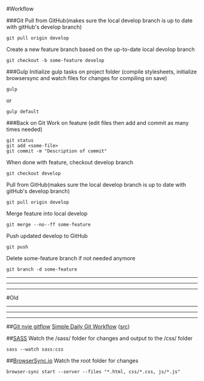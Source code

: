 #Workflow

###Git
Pull from GitHub(makes sure the local develop branch is up to date with gitHub's develop branch)

    git pull origin develop

Create a new feature branch based on the up-to-date local devolop branch

    git checkout -b some-feature develop

###Gulp
Initialize gulp tasks on project folder (compile stylesheets, initialize browsersync and watch files for changes for compiling on save)

    gulp
or

    gulp default

###Back on Git
Work on feature (edit files then add and commit as many times needed)

    git status
    git add <some-file>
    git commit -m "Description of commit"

When done with feature, checkout develop branch

    git checkout develop

Pull from GitHub(makes sure the local develop branch is up to date with gitHub's develop branch)

    git pull origin develop

Merge feature into local develop

    git merge --no--ff some-feature

Push updated develop to GitHub
    
    git push

Delete some-feature branch if not needed anymore

    git branch -d some-feature



*******************************************************
*******************************************************
*******************************************************
#Old
*******************************************************
*******************************************************
*******************************************************
##[Git nvie gitflow](https://www.atlassian.com/git/tutorials/comparing-workflows/feature-branch-workflow)
[Simple Daily Git Workflow](simple_git_daily_workflow.pdf) ([src](https://www.sonassi.com/wp-content/uploads/2012/07/simple_git_daily_workflow.pdf))

##[SASS](http://sass-lang.com/documentation/file.SASS_REFERENCE.html)
Watch the /sass/ folder for changes and output to the /css/ folder

    sass --watch sass:css

##[BrowserSync.io](http://browsersync.io/docs)
Watch the root folder for changes

    browser-sync start --server --files "*.html, css/*.css, js/*.js"